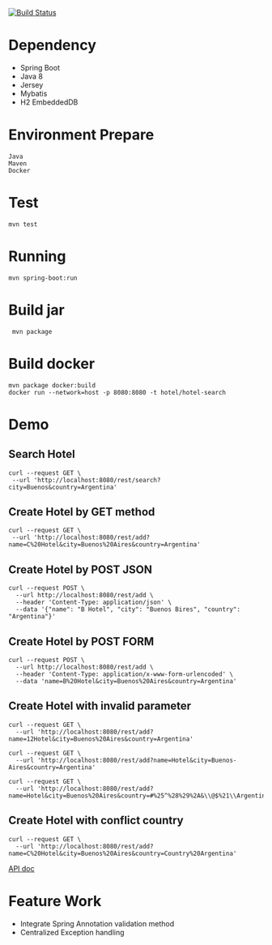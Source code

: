 [![Build Status](https://travis-ci.org/duzhen/Hotel.svg?branch=master)](https://travis-ci.org/duzhen/Hotel)

# Dependency
* Spring Boot
* Java 8
* Jersey
* Mybatis
* H2 EmbeddedDB

# Environment Prepare
```
Java
Maven
Docker
```

# Test
```
mvn test
```

# Running
 ```
 mvn spring-boot:run
 ```
 
 # Build jar
 ```
  mvn package
 ```
 
 # Build docker
 ```
 mvn package docker:build
 docker run --network=host -p 8080:8080 -t hotel/hotel-search
 ```
 
 # Demo
 
 ## Search Hotel
 ```
curl --request GET \
  --url 'http://localhost:8080/rest/search?city=Buenos&country=Argentina'
 ```
 
 ## Create Hotel by GET method
 ```
curl --request GET \
  --url 'http://localhost:8080/rest/add?name=C%20Hotel&city=Buenos%20Aires&country=Argentina'
```

## Create Hotel by POST JSON
```
curl --request POST \
  --url http://localhost:8080/rest/add \
  --header 'Content-Type: application/json' \
  --data '{"name": "B Hotel", "city": "Buenos Bires", "country": "Argentina"}'
```

## Create Hotel by POST FORM
```
curl --request POST \
  --url http://localhost:8080/rest/add \
  --header 'Content-Type: application/x-www-form-urlencoded' \
  --data 'name=B%20Hotel&city=Buenos%20Aires&country=Argentina'
```

## Create Hotel with invalid parameter
```
curl --request GET \
  --url 'http://localhost:8080/rest/add?name=12Hotel&city=Buenos%20Aires&country=Argentina'
```
```
curl --request GET \
  --url 'http://localhost:8080/rest/add?name=Hotel&city=Buenos-Aires&country=Argentina'
```
```
curl --request GET \
  --url 'http://localhost:8080/rest/add?name=Hotel&city=Buenos%20Aires&country=#%25^%28%29%2A&\\@$%21\\Argentina'
```

## Create Hotel with conflict country
```
curl --request GET \
  --url 'http://localhost:8080/rest/add?name=C%20Hotel&city=Buenos%20Aires&country=Country%20Argentina'
```

[API doc](https://documenter.getpostman.com/view/5494810/RzZ1rhy2)

# Feature Work

* Integrate Spring Annotation validation method
* Centralized Exception handling
